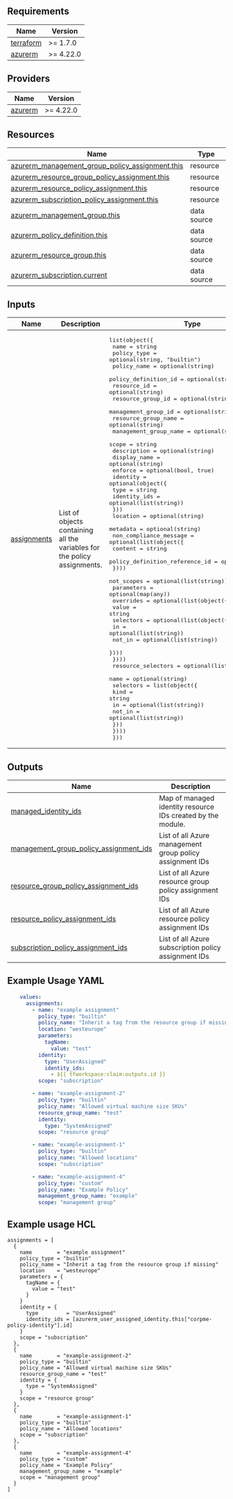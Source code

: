 ## Requirements

| Name | Version |
|------|---------|
| <a name="requirement_terraform"></a> [terraform](#requirement\_terraform) | >= 1.7.0 |
| <a name="requirement_azurerm"></a> [azurerm](#requirement\_azurerm) | >= 4.22.0 |

## Providers

| Name | Version |
|------|---------|
| <a name="provider_azurerm"></a> [azurerm](#provider\_azurerm) | >= 4.22.0 |

## Resources

| Name | Type |
|------|------|
| [azurerm_management_group_policy_assignment.this](https://registry.terraform.io/providers/hashicorp/azurerm/latest/docs/resources/management_group_policy_assignment) | resource |
| [azurerm_resource_group_policy_assignment.this](https://registry.terraform.io/providers/hashicorp/azurerm/latest/docs/resources/resource_group_policy_assignment) | resource |
| [azurerm_resource_policy_assignment.this](https://registry.terraform.io/providers/hashicorp/azurerm/latest/docs/resources/resource_policy_assignment) | resource |
| [azurerm_subscription_policy_assignment.this](https://registry.terraform.io/providers/hashicorp/azurerm/latest/docs/resources/subscription_policy_assignment) | resource |
| [azurerm_management_group.this](https://registry.terraform.io/providers/hashicorp/azurerm/latest/docs/data-sources/management_group) | data source |
| [azurerm_policy_definition.this](https://registry.terraform.io/providers/hashicorp/azurerm/latest/docs/data-sources/policy_definition) | data source |
| [azurerm_resource_group.this](https://registry.terraform.io/providers/hashicorp/azurerm/latest/docs/data-sources/resource_group) | data source |
| [azurerm_subscription.current](https://registry.terraform.io/providers/hashicorp/azurerm/latest/docs/data-sources/subscription) | data source |

## Inputs

| Name | Description | Type | Default | Required |
|------|-------------|------|---------|:--------:|
| <a name="input_assignments"></a> [assignments](#input\_assignments) | List of objects containing all the variables for the policy assignments. | <pre>list(object({<br/>    name                  = string<br/>    policy_type           = optional(string, "builtin")<br/>    policy_name           = optional(string)<br/>    policy_definition_id  = optional(string)<br/>    resource_id           = optional(string)<br/>    resource_group_id     = optional(string)<br/>    management_group_id   = optional(string)<br/>    resource_group_name   = optional(string)<br/>    management_group_name = optional(string)<br/>    scope                 = string<br/>    description           = optional(string)<br/>    display_name          = optional(string)<br/>    enforce               = optional(bool, true)<br/>    identity = optional(object({<br/>      type         = string<br/>      identity_ids = optional(list(string))<br/>    }))<br/>    location = optional(string)<br/>    metadata = optional(string)<br/>    non_compliance_message = optional(list(object({<br/>      content                        = string<br/>      policy_definition_reference_id = optional(string)<br/>    })))<br/>    not_scopes = optional(list(string))<br/>    parameters = optional(map(any))<br/>    overrides = optional(list(object({<br/>      value = string<br/>      selectors = optional(list(object({<br/>        in     = optional(list(string))<br/>        not_in = optional(list(string))<br/>      })))<br/>    })))<br/>    resource_selectors = optional(list(object({<br/>      name = optional(string)<br/>      selectors = list(object({<br/>        kind   = string<br/>        in     = optional(list(string))<br/>        not_in = optional(list(string))<br/>      }))<br/>    })))<br/>  }))</pre> | `[]` | no |

## Outputs

| Name | Description |
|------|-------------|
| <a name="output_managed_identity_ids"></a> [managed\_identity\_ids](#output\_managed\_identity\_ids) | Map of managed identity resource IDs created by the module. |
| <a name="output_management_group_policy_assignment_ids"></a> [management\_group\_policy\_assignment\_ids](#output\_management\_group\_policy\_assignment\_ids) | List of all Azure management group policy assignment IDs |
| <a name="output_resource_group_policy_assignment_ids"></a> [resource\_group\_policy\_assignment\_ids](#output\_resource\_group\_policy\_assignment\_ids) | List of all Azure resource group policy assignment IDs |
| <a name="output_resource_policy_assignment_ids"></a> [resource\_policy\_assignment\_ids](#output\_resource\_policy\_assignment\_ids) | List of all Azure resource policy assignment IDs |
| <a name="output_subscription_policy_assignment_ids"></a> [subscription\_policy\_assignment\_ids](#output\_subscription\_policy\_assignment\_ids) | List of all Azure subscription policy assignment IDs |

## Example Usage YAML

```yaml
    values:
      assignments:
        - name: "example assignment"
          policy_type: "builtin"
          policy_name: "Inherit a tag from the resource group if missing"
          location: "westeurope"
          parameters:
            tagName:
              value: "test"
          identity:
            type: "UserAssigned"
            identity_ids:
              - ${{ tfworkspace:claim:outputs.id }}
          scope: "subscription"

        - name: "example-assignment-2"
          policy_type: "builtin"
          policy_name: "Allowed virtual machine size SKUs"
          resource_group_name: "test"
          identity:
            type: "SystemAssigned"
          scope: "resource group"

        - name: "example-assignment-1"
          policy_type: "builtin"
          policy_name: "Allowed locations"
          scope: "subscription"

        - name: "example-assignment-4"
          policy_type: "custom"
          policy_name: "Example Policy"
          management_group_name: "example"
          scope: "management group"
```
## Example usage HCL

```hcl
assignments = [
  {
    name        = "example assignment"
    policy_type = "builtin"
    policy_name = "Inherit a tag from the resource group if missing"
    location    = "westeurope"
    parameters = {
      tagName = {
        value = "test"
      }
    }
    identity = {
      type         = "UserAssigned"
      identity_ids = [azurerm_user_assigned_identity.this["corpme-policy-identity"].id]
    }
    scope = "subscription"
  },
  {
    name        = "example-assignment-2"
    policy_type = "builtin"
    policy_name = "Allowed virtual machine size SKUs"
    resource_group_name = "test"
    identity = {
      type = "SystemAssigned"
    }
    scope = "resource group"
  },
  {
    name        = "example-assignment-1"
    policy_type = "builtin"
    policy_name = "Allowed locations"
    scope = "subscription"
  },
  {
    name        = "example-assignment-4"
    policy_type = "custom"
    policy_name = "Example Policy"
    management_group_name = "example"
    scope = "management group"
  }
]
```
